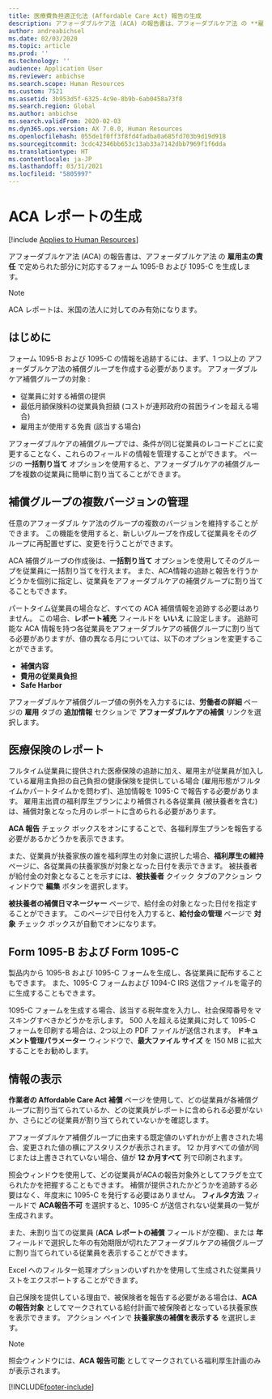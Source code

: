 ```yaml
---
title: 医療費負担適正化法 (Affordable Care Act) 報告の生成
description: アフォーダブルケア法 (ACA) の報告書は、アフォーダブルケア法 の **雇用主の責任** で定められた部分に対応するフォーム 1095-B および 1095-C を生成します。
author: andreabichsel
ms.date: 02/03/2020
ms.topic: article
ms.prod: ''
ms.technology: ''
audience: Application User
ms.reviewer: anbichse
ms.search.scope: Human Resources
ms.custom: 7521
ms.assetid: 3b953d5f-6325-4c9e-8b9b-6ab0458a73f8
ms.search.region: Global
ms.author: anbichse
ms.search.validFrom: 2020-02-03
ms.dyn365.ops.version: AX 7.0.0, Human Resources
ms.openlocfilehash: 055de1f0ff3f8fd4fadba0a685fd703b9d19d918
ms.sourcegitcommit: 3cdc42346bb653c13ab33a7142dbb7969f1f6dda
ms.translationtype: HT
ms.contentlocale: ja-JP
ms.lasthandoff: 03/31/2021
ms.locfileid: "5805997"
---
```

# <a name="generate-aca-reports"></a>ACA レポートの生成

[!include [Applies to Human Resources](../includes/applies-to-hr.md)]

アフォーダブルケア法 (ACA) の報告書は、アフォーダブルケア法 の **雇用主の責任** で定められた部分に対応するフォーム 1095-B および 1095-C を生成します。

> [!NOTE]
> ACA レポートは、米国の法人に対してのみ有効になります。

## <a name="getting-started"></a>はじめに

フォーム 1095-B および 1095-C の情報を追跡するには、まず、1 つ以上の アフォーダブルケア法の補償グループを作成する必要があります。 アフォーダブルケア補償グループの対象 :

- 従業員に対する補償の提供
- 最低月額保険料の従業員負担額 (コストが連邦政府の貧困ラインを超える場合)
- 雇用主が使用する免責 (該当する場合)

アフォーダブルケアの補償グループでは、条件が同じ従業員のレコードごとに変更することなく、これらのフィールドの情報を管理することができます。 ページの **一括割り当て** オプションを使用すると、アフォーダブルケアの補償グループを複数の従業員に簡単に割り当てることができます。

## <a name="maintaining-multiple-versions-of-a-coverage-group"></a>補償グループの複数バージョンの管理

任意のアフォーダブル ケア法のグループの複数のバージョンを維持することができます。 この機能を使用すると、新しいグループを作成して従業員をそのグループに再配置せずに、変更を行うことができます。 

ACA 補償グループの作成後は、**一括割り当て** オプションを使用してそのグループを従業員に一括割り当てを行えます。 また、ACA情報の追跡と報告を行うかどうかを個別に指定し、従業員をアフォーダブルケアの補償グループに割り当てることもできます。

パートタイム従業員の場合など、すべての ACA 補償情報を追跡する必要はありません。 この場合、**レポート補充** フィールドを **いいえ** に設定します。 追跡可能な ACA 情報を持つ各従業員をアフォーダブルケアの補償グループに割り当てる必要がありますが、値の異なる月については、以下のオプションを変更することができます。

- **補償内容**
- **費用の従業員負担**
- **Safe Harbor**

アフォーダブルケア補償グループ値の例外を入力するには、**労働者の詳細** ページの **雇用** タブの **追加情報** セクションで **アフォーダブルケアの補償** リンクを選択します。

## <a name="reporting-health-care-coverage"></a>医療保険のレポート

フルタイム従業員に提供された医療保険の追跡に加え、雇用主が従業員が加入している雇用主負担の自己負担の健康保険を提供している場合 (雇用形態がフルタイムかパートタイムかを問わず)、追加情報を 1095-C で報告する必要があります。 雇用主出資の福利厚生プランにより補償される各従業員 (被扶養者を含む) は、補償対象となった月のレポートに含められる必要があります。 

**ACA 報告** チェック ボックスをオンにすることで、各福利厚生プランを報告する必要があるかどうかを表示できます。

また、従業員が扶養家族の誰を福利厚生の対象に選択した場合、**福利厚生の維持** ページに、各従業員の扶養家族が対象となった日付を表示できます。 被扶養者が給付金の対象となることを示すには、**被扶養者** クイック タブのアクション ウィンドウで **編集** ボタンを選択します。

**被扶養者の補償日マネージャー** ページで、給付金の対象となった日付を指定することができます。 このページで日付を入力すると、**給付金の管理** ページで **対象** チェック ボックスが自動でオンになります。

## <a name="generate-1095-b-and-1095-c-forms"></a>Form 1095-B および Form 1095-C

製品内から 1095-B および 1095-C フォームを生成し、各従業員に配布することもできます。 また、1095-C フォームおよび 1094-C IRS 送信ファイルを電子的に生成することもできます。  

1095-C フォームを生成する場合、該当する税年度を入力し、社会保障番号をマスキングすべきかどうかを示します。 500 人を超える従業員に対して 1095-C フォームを印刷する場合は、2つ以上の PDF ファイルが送信されます。 **ドキュメント管理パラメーター** ウィンドウで、**最大ファイル サイズ** を 150 MB に拡大することをお勧めします。

## <a name="viewing-information"></a>情報の表示

**作業者の Affordable Care Act 補償** ページを使用して、どの従業員が各補償グループに割り当てられているか、どの従業員がレポートに含められる必要がないか、さらにどの従業員が割り当てられていないかを確認します。

アフォーダブルケア補償グループに由来する既定値のいずれかが上書きされた場合、変更された値の横にアスタリスクが表示されます。 12 か月すべての値が同じまたは上書きされていない場合、値が **12 か月すべて** 列で印刷されます。

照会ウィンドウを使用して、どの従業員がACAの報告対象外としてフラグを立てられたかを把握することもできます。 補償が提供されたかどうかを追跡する必要はなく、年度末に 1095-C を発行する必要はありません。 **フィルタ方法** フィールドで **ACA報告不可** を選択すると、1095-C が送信されない従業員の一覧が生成されます。

また、未割り当ての従業員 (**ACA レポートの補償** フィールドが空欄)、または **年** フィールドで選択した年の有効期限が切れたアフォーダブルケアの補償グループに割り当てられている従業員を表示することができます。

Excel へのフィルター処理オプションのいずれかを使用して生成された従業員リストをエクスポートすることができます。

自己保険を提供している理由で、被保険者を報告する必要がある場合は、**ACAの報告対象** としてマークされている給付計画で被保険者となっている扶養家族を表示できます。 アクション ペインで **扶養家族の補償を表示する** を選択します。

> [!NOTE]
> 照会ウィンドウには、**ACA 報告可能** としてマークされている福利厚生計画のみが表示されます。


[!INCLUDE[footer-include](../includes/footer-banner.md)]